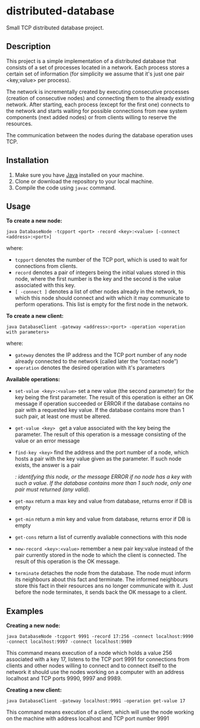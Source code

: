 # distributed-database
Small TCP distributed database project.

Description
----
This project is a simple implementation of a distributed database that consists of a set of processes located in a network. Each process stores a certain set of information (for simplicity we assume that it's just one pair <key,value> per process).

The network is incrementally created by executing consecutive processes (creation of consecutive nodes) and connecting them to the already existing network. After starting, each process (except for the first one) connects to the network and starts waiting for possible connections from new system components (next added nodes) or from clients willing to reserve the resources.

The communication between the nodes during the database operation uses TCP.

Installation
----

1. Make sure you have [Java](https://www.java.com/en/download/) installed on your machine.
2. Clone or download the repository to your local machine.
3. Compile the code using `javac` command.

Usage
----

**To create a new node:** </br>

```
java DatabaseNode -tcpport <port> -record <key>:<value> [-connect <address>:<port>]
```

where:

* `tcpport` denotes the number of the TCP port, which is used to wait for connections from clients.
* `record` denotes a pair of integers being the initial values stored in this node, where the first number is the key and the second is the value associated with this key.
* `[ -connect ]` denotes a list of other nodes already in the network, to which this node should connect and with which it may communicate to perform operations. This list is empty for the first node in the network.

**To create a new client:** </br>

```
java DatabaseClient -gateway <address>:<port> -operation <operation with parameters>
```

where:

* `gateway` denotes the IP address and the TCP port number of any node already connected to the network (called later the “contact node”)
* `operation` denotes the desired operation with it's parameters

**Available operations:** </br>

* `set-value <key>:<value>`  set a new value (the second parameter) for the key being the first parameter. The result of this operation is either an OK message if operation succeeded or ERROR if the database contains no pair with a requested key value. If the database contains more than 1 such pair, at least one must be altered.

* `get-value <key> ` get a value associated with the key being the parameter. The result of this operation is a message consisting of the value or an error message

* `find-key <key>` find the address and the port number of a node, which hosts a pair with the key value given as the parameter. If such node exists, the answer is a pair <address>:<port> identifying this node, or the message ERROR if no node has a key with such a value. If the database contains more than 1 such node, only one pair must returned (any valid).

* `get-max` return a max key and value from database, returns error if DB is empty

* `get-min` return a min key and value from database, returns error if DB is empty

* `get-cons` return a list of currently avaliable connections with this node

* `new-record <key>:<value>` remember a new pair key:value instead of the pair currently stored in the node to which the client is connected. The result of this operation is the OK message.

* `terminate` detaches the node from the database. The node must inform its neighbours about this fact and terminate. The informed neighbours store this fact in their resources ans no longer communicate with it. Just before the node terminates, it sends back the OK message to a client.

Examples
----

**Creating a new node:** </br>

```
java DatabaseNode -tcpport 9991 -record 17:256 -connect localhost:9990 -connect localhost:9997 -connect localhost:9989
```

This command means execution of a node which holds a value 256 associated with a key 17, listens to the TCP port 9991 for connections from clients and other nodes willing to connect and to connect itself to the network it should use the nodes working on a computer with an address localhost and TCP ports 9990, 9997 and 9989.

**Creating a new client:** </br>

```
java DatabaseClient -gateway localhost:9991 -operation get-value 17
```

This command means execution of a client, which will use the node working on the machine with address localhost and TCP port number 9991

